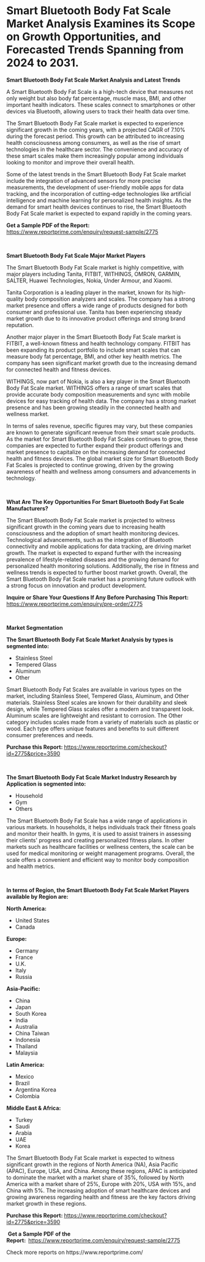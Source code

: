 <p><h1>Smart Bluetooth Body Fat Scale Market Analysis Examines its Scope on Growth Opportunities, and Forecasted Trends Spanning from 2024 to 2031.</h1></p><p><strong>Smart Bluetooth Body Fat Scale Market Analysis and Latest Trends</strong></p>
<p><p>A Smart Bluetooth Body Fat Scale is a high-tech device that measures not only weight but also body fat percentage, muscle mass, BMI, and other important health indicators. These scales connect to smartphones or other devices via Bluetooth, allowing users to track their health data over time.</p><p>The Smart Bluetooth Body Fat Scale market is expected to experience significant growth in the coming years, with a projected CAGR of 7.10% during the forecast period. This growth can be attributed to increasing health consciousness among consumers, as well as the rise of smart technologies in the healthcare sector. The convenience and accuracy of these smart scales make them increasingly popular among individuals looking to monitor and improve their overall health.</p><p>Some of the latest trends in the Smart Bluetooth Body Fat Scale market include the integration of advanced sensors for more precise measurements, the development of user-friendly mobile apps for data tracking, and the incorporation of cutting-edge technologies like artificial intelligence and machine learning for personalized health insights. As the demand for smart health devices continues to rise, the Smart Bluetooth Body Fat Scale market is expected to expand rapidly in the coming years.</p></p>
<p><strong>Get a Sample PDF of the Report:&nbsp;</strong> <a href="https://www.reportprime.com/enquiry/request-sample/2775">https://www.reportprime.com/enquiry/request-sample/2775</a></p>
<p>&nbsp;</p>
<p><strong>Smart Bluetooth Body Fat Scale Major Market Players</strong></p>
<p><p>The Smart Bluetooth Body Fat Scale market is highly competitive, with major players including Tanita, FITBIT, WITHINGS, OMRON, GARMIN, SALTER, Huawei Technologies, Nokia, Under Armour, and Xiaomi. </p><p>Tanita Corporation is a leading player in the market, known for its high-quality body composition analyzers and scales. The company has a strong market presence and offers a wide range of products designed for both consumer and professional use. Tanita has been experiencing steady market growth due to its innovative product offerings and strong brand reputation.</p><p>Another major player in the Smart Bluetooth Body Fat Scale market is FITBIT, a well-known fitness and health technology company. FITBIT has been expanding its product portfolio to include smart scales that can measure body fat percentage, BMI, and other key health metrics. The company has seen significant market growth due to the increasing demand for connected health and fitness devices.</p><p>WITHINGS, now part of Nokia, is also a key player in the Smart Bluetooth Body Fat Scale market. WITHINGS offers a range of smart scales that provide accurate body composition measurements and sync with mobile devices for easy tracking of health data. The company has a strong market presence and has been growing steadily in the connected health and wellness market.</p><p>In terms of sales revenue, specific figures may vary, but these companies are known to generate significant revenue from their smart scale products. As the market for Smart Bluetooth Body Fat Scales continues to grow, these companies are expected to further expand their product offerings and market presence to capitalize on the increasing demand for connected health and fitness devices. The global market size for Smart Bluetooth Body Fat Scales is projected to continue growing, driven by the growing awareness of health and wellness among consumers and advancements in technology.</p></p>
<p>&nbsp;</p>
<p><strong>What Are The Key Opportunities For Smart Bluetooth Body Fat Scale Manufacturers?</strong></p>
<p><p>The Smart Bluetooth Body Fat Scale market is projected to witness significant growth in the coming years due to increasing health consciousness and the adoption of smart health monitoring devices. Technological advancements, such as the integration of Bluetooth connectivity and mobile applications for data tracking, are driving market growth. The market is expected to expand further with the increasing prevalence of lifestyle-related diseases and the growing demand for personalized health monitoring solutions. Additionally, the rise in fitness and wellness trends is expected to further boost market growth. Overall, the Smart Bluetooth Body Fat Scale market has a promising future outlook with a strong focus on innovation and product development.</p></p>
<p><strong>Inquire or Share Your Questions If Any Before Purchasing This Report:</strong> <a href="https://www.reportprime.com/enquiry/pre-order/2775">https://www.reportprime.com/enquiry/pre-order/2775</a></p>
<p>&nbsp;</p>
<p><strong>Market Segmentation</strong></p>
<p><strong>The Smart Bluetooth Body Fat Scale Market Analysis by types is segmented into:</strong></p>
<p><ul><li>Stainless Steel</li><li>Tempered Glass</li><li>Aluminum</li><li>Other</li></ul></p>
<p><p>Smart Bluetooth Body Fat Scales are available in various types on the market, including Stainless Steel, Tempered Glass, Aluminum, and Other materials. Stainless Steel scales are known for their durability and sleek design, while Tempered Glass scales offer a modern and transparent look. Aluminum scales are lightweight and resistant to corrosion. The Other category includes scales made from a variety of materials such as plastic or wood. Each type offers unique features and benefits to suit different consumer preferences and needs.</p></p>
<p><strong>Purchase this Report:&nbsp;</strong><a href="https://www.reportprime.com/checkout?id=2775&price=3590">https://www.reportprime.com/checkout?id=2775&price=3590</a></p>
<p>&nbsp;</p>
<p><strong>The Smart Bluetooth Body Fat Scale Market Industry Research by Application is segmented into:</strong></p>
<p><ul><li>Household</li><li>Gym</li><li>Others</li></ul></p>
<p><p>The Smart Bluetooth Body Fat Scale has a wide range of applications in various markets. In households, it helps individuals track their fitness goals and monitor their health. In gyms, it is used to assist trainers in assessing their clients' progress and creating personalized fitness plans. In other markets such as healthcare facilities or wellness centers, the scale can be used for medical monitoring or weight management programs. Overall, the scale offers a convenient and efficient way to monitor body composition and health metrics.</p></p>
<p>&nbsp;</p>
<p><strong>In terms of Region, the Smart Bluetooth Body Fat Scale Market Players available by Region are:</strong></p>
<p>
    <p> <strong> North America: </strong>
        <ul>
            <li>United States</li>
            <li>Canada</li>
        </ul>
        </p> 
    <p> <strong> Europe: </strong>
        <ul>
            <li>Germany</li>
            <li>France</li>
            <li>U.K.</li>
            <li>Italy</li>
            <li>Russia</li>
        </ul>
        </p> 
    <p> <strong> Asia-Pacific: </strong>
        <ul>
            <li>China</li>
            <li>Japan</li>
            <li>South Korea</li>
            <li>India</li>
            <li>Australia</li>
            <li>China Taiwan</li>
            <li>Indonesia</li>
            <li>Thailand</li>
            <li>Malaysia</li>
        </ul>
        </p> 
    <p> <strong> Latin America: </strong>
        <ul>
            <li>Mexico</li>
            <li>Brazil</li>
            <li>Argentina Korea</li>
            <li>Colombia</li>
        </ul>
        </p> 
    <p> <strong> Middle East & Africa: </strong>
        <ul>
            <li>Turkey</li>
            <li>Saudi</li>
            <li>Arabia</li>
            <li>UAE</li>
            <li>Korea</li>
        </ul>
    </p>
    </p>
<p><p>The Smart Bluetooth Body Fat Scale market is expected to witness significant growth in the regions of North America (NA), Asia Pacific (APAC), Europe, USA, and China. Among these regions, APAC is anticipated to dominate the market with a market share of 35%, followed by North America with a market share of 25%, Europe with 20%, USA with 15%, and China with 5%. The increasing adoption of smart healthcare devices and growing awareness regarding health and fitness are the key factors driving market growth in these regions.</p></p>
<p><strong>Purchase this Report: </strong><a href="https://www.reportprime.com/checkout?id=2775&price=3590">https://www.reportprime.com/checkout?id=2775&price=3590</a></p>
<p>&nbsp;<strong>Get a Sample PDF of the Report:&nbsp;&nbsp;</strong><a href="https://www.reportprime.com/enquiry/request-sample/2775">https://www.reportprime.com/enquiry/request-sample/2775</a></p>
<p><strong></strong></p>
<p>Check more reports on https://www.reportprime.com/</p>